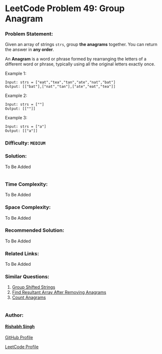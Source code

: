 # LeetCode Problem 49: Group Anagram

### Problem Statement:

Given an array of strings `strs`, group <b>the anagrams</b> together. You can return the answer in <b>any order</b>.

An <b>Anagram</b> is a word or phrase formed by rearranging the letters of a different word or phrase, typically using all the original letters exactly once.

Example 1:
```
Input: strs = ["eat","tea","tan","ate","nat","bat"]
Output: [["bat"],["nat","tan"],["ate","eat","tea"]]
```
Example 2:
```
Input: strs = [""]
Output: [[""]]
```
Example 3:
```
Input: strs = ["a"]
Output: [["a"]]
```

### Difficulty: `MEDIUM`

### Solution:

To Be Added

#


### Time Complexity:
To Be Added

### Space Complexity:
To Be Added

### Recommended Solution:

To Be Added

### Related Links:
To Be Added

### Similar Questions:
1. [Group Shifted Strings](https://leetcode.com/problems/group-shifted-strings/)
2. [Find Resultant Array After Removing Anagrams](https://leetcode.com/problems/find-resultant-array-after-removing-anagrams/)
3. [Count Anagrams](https://leetcode.com/problems/count-anagrams/)

#

### Author:
#### [Rishabh Singh](https://geeekgod.in)

[GitHub Profile](https://github.com/thisisrishabh22/)

[LeetCode Profile](https://leetcode.com/geeekgod/)
